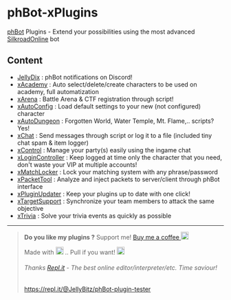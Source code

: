 # phBot-xPlugins
[phBot](https://forum.projecthax.com/) Plugins - Extend your possibilities using the most advanced [SilkroadOnline](http://www.joymax.com/silkroad/) bot

## Content
- [JellyDix](https://forum.projecthax.com/t/plugin-jellydix/5996 "v2.4.1") : phBot notifications on Discord!
- [xAcademy](https://forum.projecthax.com/t/plugin-xacademy/2342 "v1.1.0") : Auto select/delete/create characters to be used on academy, full automatization
- [xArena](https://forum.projecthax.com/t/plugin-xarena/ "v1.0.0") : Battle Arena & CTF registration through script!
- [xAutoConfig](https://forum.projecthax.com/t/plugin-xautoconfig/331 "v1.0.1") : Load default settings to your new (not configured) character
- [xAutoDungeon](https://forum.projecthax.com/t/plugin-xautodungeon/1579 "v1.1.2") : Forgotten World, Water Temple, Mt. Flame,.. scripts? Yes!
- [xChat](https://forum.projecthax.com/t/plugin-xchat/333 "v1.2.0") : Send messages through script or log it to a file (included tiny chat spam & item logger)
- [xControl](https://forum.projecthax.com/t/plugin-xcontrol/784 "v1.3.1") : Manage your party(s) easily using the ingame chat
- [xLoginController](https://raw.githubusercontent.com/JellyBitz/phBot-xPlugins/master/xLoginController.py "v0.0.3") : Keep logged at time only the character that you need, don't waste your VIP at multiple accounts!
- [xMatchLocker](https://raw.githubusercontent.com/JellyBitz/phBot-xPlugins/master/xMatchLocker.py "v1.1.1") : Lock your matching system with any phrase/password
- [xPacketTool](https://forum.projecthax.com/t/plugin-xpackettool/332 "v1.0.0") : Analyze and inject packets to server/client through phBot interface
- [xPluginUpdater](https://forum.projecthax.com/t/plugin-xpluginupdater/2065 "v1.1.0") : Keep your plugins up to date with one click!
- [xTargetSupport](https://raw.githubusercontent.com/JellyBitz/phBot-xPlugins/master/xTargetSupport.py "v1.2.0") : Synchronize your team members to attack the same objective
- [xTrivia](https://raw.githubusercontent.com/JellyBitz/phBot-xPlugins/master/xTrivia.py "v0.1.2") : Solve your trivia events as quickly as possible

---
> **Do you like my plugins ?** 
> Support me! [Buy me a coffee <img src="https://twemoji.maxcdn.com/2/72x72/2615.png" width="18" height="18">](https://www.buymeacoffee.com/JellyBitz "Coffee <3")
> 
> Made with <img title="Yes, Code!" src="https://twemoji.maxcdn.com/2/72x72/1f499.png" width="18" height="18"> .. Pull if you want! <img title="JellyBitz" src="https://twemoji.maxcdn.com/2/72x72/1f575.png" width="18" height="18">
> 
> ###### Thanks  [Repl.it](https://repl.it/)  - The best online editor/interpreter/etc. Time saviour!
> https://repl.it/@JellyBitz/phBot-plugin-tester

